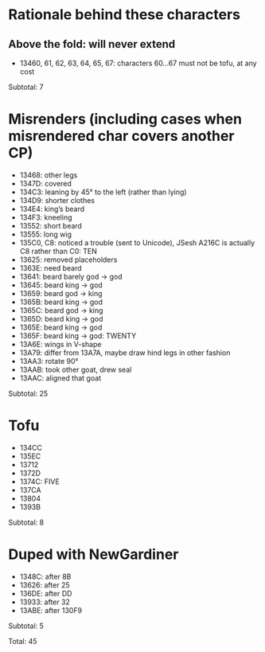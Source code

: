 ﻿# Rationale behind these characters

## Above the fold: will never extend
- 13460, 61, 62, 63, 64, 65, 67: characters 60…67 must not be tofu, at any cost

Subtotal: 7

# Misrenders (including cases when misrendered char covers another CP)
- 13468: other legs
- 1347D: covered
- 134C3: leaning by 45° to the left (rather than lying)
- 134D9: shorter clothes
- 134E4: king’s beard
- 134F3: kneeling
- 13552: short beard
- 13555: long wig
- 135C0, C8: noticed a trouble (sent to Unicode), JSesh A216C is actually C8 rather than C0: TEN
- 13625: removed placeholders
- 1363E: need beard
- 13641: beard barely god → god
- 13645: beard king → god
- 13659: beard god → king
- 1365B: beard king → god
- 1365C: beard god → king
- 1365D: beard king → god
- 1365E: beard king → god
- 1365F: beard king → god: TWENTY
- 13A6E: wings in V-shape
- 13A79: differ from 13A7A, maybe draw hind legs in other fashion
- 13AA3: rotate 90°
- 13AAB: took other goat, drew seal
- 13AAC: aligned that goat

Subtotal: 25

# Tofu
- 134CC
- 135EC
- 13712
- 1372D
- 1374C: FIVE
- 137CA
- 13804
- 1393B

Subtotal: 8

# Duped with NewGardiner
- 1348C: after 8B
- 13626: after 25
- 136DE: after DD
- 13933: after 32
- 13ABE: after 130F9

Subtotal: 5

Total: 45
